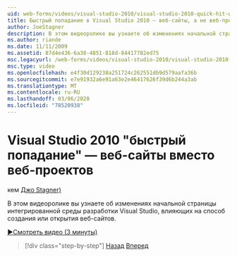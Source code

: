 ```yaml
---
uid: web-forms/videos/visual-studio-2010/visual-studio-2010-quick-hit-websites-instead-of-web-projects
title: Быстрый попадание в Visual Studio 2010 — веб-сайты, а не веб-проекты | Документация Майкрософт
author: JoeStagner
description: В этом видеоролике вы узнаете об изменениях начальной страницы интегрированной среды разработки Visual Studio, влияющих на способ создания или открытия веб-сайтов.
ms.author: riande
ms.date: 11/11/2009
ms.assetid: 87d4e436-6a38-4851-818d-84417782ed75
msc.legacyurl: /web-forms/videos/visual-studio-2010/visual-studio-2010-quick-hit-websites-instead-of-web-projects
msc.type: video
ms.openlocfilehash: e4f30d129238a251724c262551db9d579aafa36b
ms.sourcegitcommit: e7e91932a6e91a63e2e46417626f39d6b244a3ab
ms.translationtype: MT
ms.contentlocale: ru-RU
ms.lasthandoff: 03/06/2020
ms.locfileid: "78520938"
---
```

# <a name="visual-studio-2010-quick-hit---websites-instead-of-web-projects"></a>Visual Studio 2010 "быстрый попадание" — веб-сайты вместо веб-проектов

кем [Джо Stagner)](https://github.com/JoeStagner)

В этом видеоролике вы узнаете об изменениях начальной страницы интегрированной среды разработки Visual Studio, влияющих на способ создания или открытия веб-сайтов. 

[&#9654;Смотреть видео (3 минуты)](https://channel9.msdn.com/Blogs/ASP-NET-Site-Videos/visual-studio-2010-quick-hit-websites-instead-of-web-projects)

> [!div class="step-by-step"]
> [Назад](visual-studio-2010-quick-hit-new-multi-targeting.md)
> [Вперед](visual-studio-2010-quick-hit-snippets-intellisense.md)
